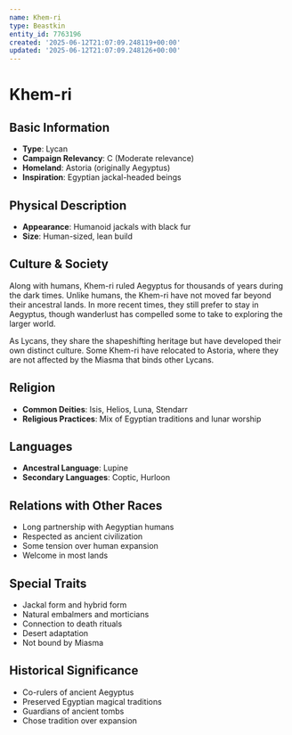 ```yaml
---
name: Khem-ri
type: Beastkin
entity_id: 7763196
created: '2025-06-12T21:07:09.248119+00:00'
updated: '2025-06-12T21:07:09.248126+00:00'
---
```


# Khem-ri

## Basic Information
- **Type**: Lycan
- **Campaign Relevancy**: C (Moderate relevance)
- **Homeland**: Astoria (originally Aegyptus)
- **Inspiration**: Egyptian jackal-headed beings

## Physical Description
- **Appearance**: Humanoid jackals with black fur
- **Size**: Human-sized, lean build

## Culture & Society
Along with humans, Khem-ri ruled Aegyptus for thousands of years during the dark times. Unlike humans, the Khem-ri have not moved far beyond their ancestral lands. In more recent times, they still prefer to stay in Aegyptus, though wanderlust has compelled some to take to exploring the larger world.

As Lycans, they share the shapeshifting heritage but have developed their own distinct culture. Some Khem-ri have relocated to Astoria, where they are not affected by the Miasma that binds other Lycans.

## Religion
- **Common Deities**: Isis, Helios, Luna, Stendarr
- **Religious Practices**: Mix of Egyptian traditions and lunar worship

## Languages
- **Ancestral Language**: Lupine
- **Secondary Languages**: Coptic, Hurloon

## Relations with Other Races
- Long partnership with Aegyptian humans
- Respected as ancient civilization
- Some tension over human expansion
- Welcome in most lands

## Special Traits
- Jackal form and hybrid form
- Natural embalmers and morticians
- Connection to death rituals
- Desert adaptation
- Not bound by Miasma

## Historical Significance
- Co-rulers of ancient Aegyptus
- Preserved Egyptian magical traditions
- Guardians of ancient tombs
- Chose tradition over expansion